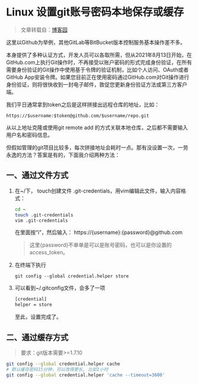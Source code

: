 [//]:# "2023/3/30 15:12|LINUX"
# Linux 设置git账号密码本地保存或缓存

> 文章转载自：[博客园](https://www.cnblogs.com/houchaoying/p/9002007.html)

这里以Github为举例，其他GitLab等BitBucket版本控制服务基本操作差不多。

本身提供了多种认证方式，开发人员可以各取所需，但从2021年8月13日开始，在GitHub.com上执行Git操作时，不再接受以账户密码的形式完成身份验证，在所有需要身份验证的Git操作中使用基于令牌的验证机制，比如个人访问、OAuth或者GitHub App安装令牌。如果您目前正在使用密码通过GitHub.com对Git操作进行身份验证，则将很快收到一封电子邮件，敦促您更新身份验证方法或第三方客户端。

我们平日通常拿到token之后是这样拼接出远程仓库的地址，比如：

```https://$username:$token@github.com/$username/repo.git```

从以上地址克隆或使用git remote add 的方式关联本地仓库，之后都不需要输入用户名和密码信息。

但假如管理的git项目比较多，每次拼接地址会耗时一点。那有没设置一次，一劳永逸的方法？答案是有的，下面我介绍两种方法：

## 一、通过文件方式

1. 在~/下， touch创建文件 .git-credentials，用vim编辑此文件，输入内容格式：

   ```bash
   cd ~
   touch .git-credentials
   vim .git-credentials
   ```

   在里面按“i”，然后输入： https://{username}:{password}@github.com 

   > 这里{password}不单单是可以是账号密码，也可以是你设置的access_token。

2. 在终端下执行

   ```git config --global credential.helper store```

3. 可以看到~/.gitconfig文件，会多了一项

   ```bash
   [credential]
   helper = store
   ```

   至此，设置完成了。

   

## 二、通过缓存方式

> 要求：git版本需要>=1.7.10

```bash
git config --global credential.helper cache
# 默认缓存密码15分钟，可以改得更长, 比如1小时
git config --global credential.helper 'cache --timeout=3600'
```

